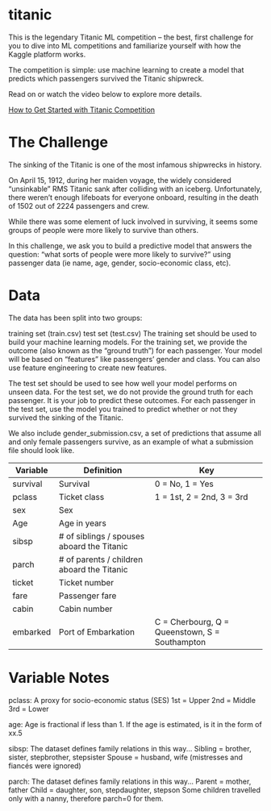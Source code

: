 # titanic

This is the legendary Titanic ML competition – the best, first challenge for you to dive into ML competitions and familiarize yourself with how the Kaggle platform works.

The competition is simple: use machine learning to create a model that predicts which passengers survived the Titanic shipwreck.

Read on or watch the video below to explore more details. 

[How to Get Started with Titanic Competition](https://www.youtube.com/watch?v=8yZMXCaFshs&feature=youtu.be)

# The Challenge
The sinking of the Titanic is one of the most infamous shipwrecks in history.

On April 15, 1912, during her maiden voyage, the widely considered “unsinkable” RMS Titanic sank after colliding with an iceberg. Unfortunately, there weren’t enough lifeboats for everyone onboard, resulting in the death of 1502 out of 2224 passengers and crew.

While there was some element of luck involved in surviving, it seems some groups of people were more likely to survive than others.

In this challenge, we ask you to build a predictive model that answers the question: “what sorts of people were more likely to survive?” using passenger data (ie name, age, gender, socio-economic class, etc).

# Data

The data has been split into two groups:

training set (train.csv)
test set (test.csv)
The training set should be used to build your machine learning models. For the training set, we provide the outcome (also known as the “ground truth”) for each passenger. Your model will be based on “features” like passengers’ gender and class. You can also use feature engineering to create new features.

The test set should be used to see how well your model performs on unseen data. For the test set, we do not provide the ground truth for each passenger. It is your job to predict these outcomes. For each passenger in the test set, use the model you trained to predict whether or not they survived the sinking of the Titanic.

We also include gender_submission.csv, a set of predictions that assume all and only female passengers survive, as an example of what a submission file should look like.


|Variable	|Definition	          |Key                                      |  
|-----------|---------------------|-----------------------------------------
|survival	|Survival	          |  0 = No, 1 = Yes                        |
|pclass	    |Ticket class         |	1 = 1st, 2 = 2nd, 3 = 3rd               |
|sex	    |Sex	              |                                         |
|Age	    |Age in years	      |                                         |
|sibsp	    |# of siblings / spouses aboard the Titanic|                    |
|parch	    |# of parents / children aboard the Titanic|                    |
|ticket	    |Ticket number        |	                                        |
|fare	    |Passenger fare	      |                                         |
|cabin	    |Cabin number	      |                                         |
|embarked	|Port of Embarkation  |	C = Cherbourg, Q = Queenstown, S = Southampton|

# Variable Notes

pclass: A proxy for socio-economic status (SES)
1st = Upper
2nd = Middle
3rd = Lower

age: Age is fractional if less than 1. If the age is estimated, is it in the form of xx.5

sibsp: The dataset defines family relations in this way...
Sibling = brother, sister, stepbrother, stepsister
Spouse = husband, wife (mistresses and fiancés were ignored)

parch: The dataset defines family relations in this way...
Parent = mother, father
Child = daughter, son, stepdaughter, stepson
Some children travelled only with a nanny, therefore parch=0 for them.